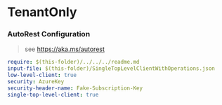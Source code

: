 # TenantOnly
### AutoRest Configuration
> see https://aka.ms/autorest

```yaml
require: $(this-folder)/../../../readme.md
input-file: $(this-folder)/SingleTopLevelClientWithOperations.json
low-level-client: true
security: AzureKey
security-header-name: Fake-Subscription-Key
single-top-level-client: true
```